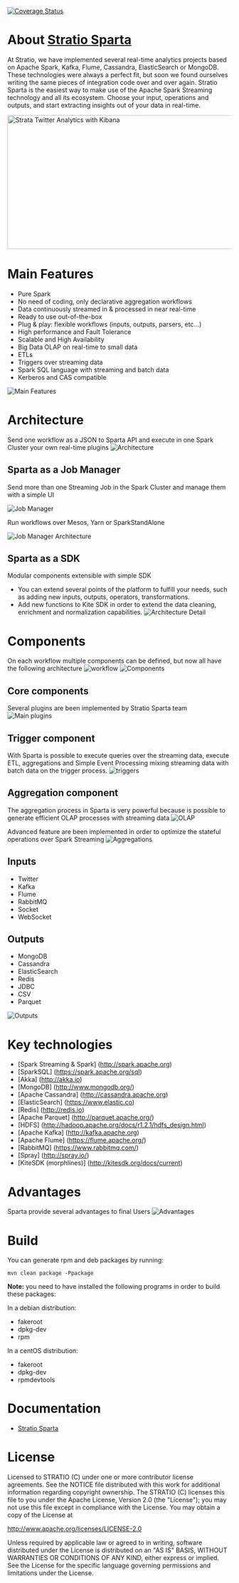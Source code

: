 [![Coverage Status](https://coveralls.io/repos/github/Stratio/Sparta/badge.svg?branch=master)](https://coveralls.io/github/Stratio/Sparta?branch=master)

About [Stratio Sparta](http://www.stratio.com/sparta)
============

At Stratio, we have implemented several real-time analytics projects based on Apache Spark, Kafka, Flume, Cassandra, ElasticSearch or MongoDB.
These technologies were always a perfect fit, but soon we found ourselves writing the same pieces of integration code over and over again.
Stratio Sparta is the easiest way to make use of the Apache Spark Streaming technology and all its ecosystem.
Choose your input, operations and outputs, and start extracting insights out of your data in real-time.

<img src="./images/StrataKibana.jpg" width="600" height="300" alt="Strata Twitter Analytics with Kibana"/>

Main Features
============

- Pure Spark
- No need of coding, only declarative aggregation workflows
- Data continuously streamed in & processed in near real-time
- Ready to use out-of-the-box
- Plug & play: flexible workflows (inputs, outputs, parsers, etc…)
- High performance and Fault Tolerance
- Scalable and High Availability
- Big Data OLAP on real-time to small data
- ETLs
- Triggers over streaming data
- Spark SQL language with streaming and batch data
- Kerberos and CAS compatible

<img src="./images/mainFeatures.jpg"  alt="Main Features"/>

Architecture
============

Send one workflow as a JSON to Sparta API and execute in one Spark Cluster your own real-time plugins
![Architecture](./images/architecture.jpg)

Sparta as a Job Manager
------------

Send more than one Streaming Job in the Spark Cluster and manage them with a simple UI

<img src="./images/jobManager.jpg" alt="Job Manager"/>

Run workflows over Mesos, Yarn or SparkStandAlone

<img src="./images/architectureJobs.jpg" alt="Job Manager Architecture"/>

Sparta as a SDK
------------

Modular components extensible with simple SDK
- You can extend several points of the platform to fulfill your needs, such as adding new inputs, outputs, operators, transformations.
- Add new functions to Kite SDK in order to extend the data cleaning, enrichment and normalization capabilities.
![Architecture Detail](./images/architectureDetail.jpg)

Components
========

On each workflow multiple components can be defined, but now all have the following architecture
![workflow](./images/workflow.jpg)
![Components](./images/components.jpg)

Core components
------------

Several plugins are been implemented by Stratio Sparta team
![Main plugins](./images/plugins.jpg)

Trigger component
------------

With Sparta is possible to execute queries over the streaming data, execute ETL, aggregations and Simple Event 
Processing mixing streaming data with batch data on the trigger process. 
![triggers](./images/triggers.jpg)

Aggregation component
------------

The aggregation process in Sparta is very powerful because is possible to generate efficient OLAP processes with 
streaming data
![OLAP](./images/OLAPintegration.jpg)

Advanced feature are been implemented in order to optimize the stateful operations over Spark Streaming
![Aggregations](./images/aggregation.jpg)

Inputs
------------

- Twitter
- Kafka
- Flume
- RabbitMQ
- Socket
- WebSocket

Outputs
------------

- MongoDB
- Cassandra
- ElasticSearch
- Redis
- JDBC
- CSV
- Parquet

![Outputs](./images/outputs.png)

Key technologies
========

- [Spark Streaming & Spark]  (http://spark.apache.org)
- [SparkSQL] (https://spark.apache.org/sql)
- [Akka] (http://akka.io)
- [MongoDB] (http://www.mongodb.org/)
- [Apache Cassandra] (http://cassandra.apache.org)
- [ElasticSearch] (https://www.elastic.co)
- [Redis] (http://redis.io)
- [Apache Parquet] (http://parquet.apache.org/)
- [HDFS] (http://hadoop.apache.org/docs/r1.2.1/hdfs_design.html)
- [Apache Kafka] (http://kafka.apache.org)
- [Apache Flume] (https://flume.apache.org/)
- [RabbitMQ] (https://www.rabbitmq.com/)
- [Spray] (http://spray.io/)
- [KiteSDK (morphlines)] (http://kitesdk.org/docs/current)

Advantages
========

Sparta provide several advantages to final Users
![Advantages](./images/features.jpg)

Build
========

You can generate rpm and deb packages by running:

`mvn clean package -Ppackage`

**Note:** you need to have installed the following programs in order to build these packages:

In a debian distribution:

  - fakeroot
  - dpkg-dev
  - rpm
  
In a centOS distribution:

  - fakeroot
  - dpkg-dev
  - rpmdevtools

Documentation
========

- [Stratio Sparta](https://stratio.atlassian.net/wiki)

License
========

Licensed to STRATIO (C) under one or more contributor license agreements.
See the NOTICE file distributed with this work for additional information
regarding copyright ownership.  The STRATIO (C) licenses this file
to you under the Apache License, Version 2.0 (the
"License"); you may not use this file except in compliance
with the License.  You may obtain a copy of the License at

  http://www.apache.org/licenses/LICENSE-2.0

Unless required by applicable law or agreed to in writing,
software distributed under the License is distributed on an
"AS IS" BASIS, WITHOUT WARRANTIES OR CONDITIONS OF ANY
KIND, either express or implied.  See the License for the
specific language governing permissions and limitations
under the License.